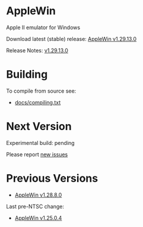 AppleWin
========

Apple II emulator for Windows


Download latest (stable) release: [AppleWin v1.29.13.0](https://github.com/AppleWin/AppleWin/releases/download/v1.29.13.0/AppleWin1.29.13.0.zip)

Release Notes: [v1.29.13.0](https://github.com/AppleWin/AppleWin/releases/tag/v1.29.13.0)


Building
========
To compile from source see:

* [docs/compiling.txt](https://github.com/AppleWin/AppleWin/blob/master/docs/compiling.txt)


Next Version
============
Experimental build: pending

Please report [new issues](https://github.com/AppleWin/AppleWin/issues/new)


Previous Versions
=================

* [AppleWin v1.28.8.0](https://github.com/AppleWin/AppleWin/releases/tag/v1.28.8.0)

Last pre-NTSC change:

* [AppleWin v1.25.0.4](https://github.com/AppleWin/AppleWin/releases/tag/v1.25.0.4)

